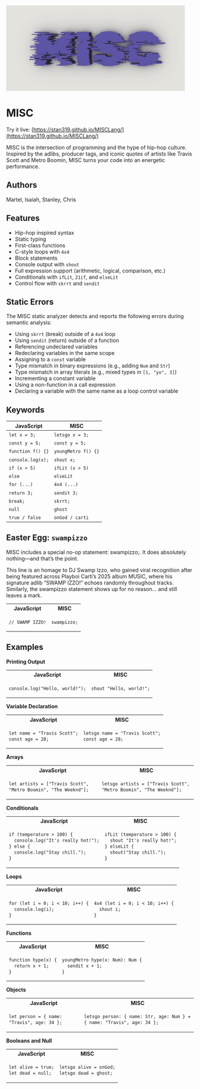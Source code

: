 ![MISC Logo](docs/MISCLogo.png)

# MISC

Try it live: [https://stan319.github.io/MISCLang/](https://stan319.github.io/MISCLang/)

MISC is the intersection of programming and the hype of hip-hop culture. Inspired by the adlibs, producer tags, and iconic quotes of artists like Travis Scott and Metro Boomin, MISC turns your code into an energetic performance.

## Authors

Martel, Isaiah, Stanley, Chris

## Features

- Hip-hop inspired syntax
- Static typing
- First-class functions
- C-style loops with `4x4`
- Block statements
- Console output with `shout`
- Full expression support (arithmetic, logical, comparison, etc.)
- Conditionals with `ifLit`, `21if`, and `elseLit`
- Control flow with `skrrt` and `sendit`

## Static Errors

The MISC static analyzer detects and reports the following errors during semantic analysis:

- Using `skrrt` (break) outside of a `4x4` loop
- Using `sendit` (return) outside of a function
- Referencing undeclared variables
- Redeclaring variables in the same scope
- Assigning to a `const` variable
- Type mismatch in binary expressions (e.g., adding `Num` and `Str`)
- Type mismatch in array literals (e.g., mixed types in `[1, "yo", 3]`)
- Incrementing a constant variable
- Using a non-function in a call expression
- Declaring a variable with the same name as a loop control variable

## Keywords

| JavaScript        | MISC                |
| ----------------- | ------------------- |
| `let x = 3;`      | `letsgo x = 3;`     |
| `const y = 5;`    | `const y = 5;`      |
| `function f() {}` | `youngMetro f() {}` |
| `console.log(x);` | `shout x;`          |
| `if (x > 5)`      | `ifLit (x > 5)`     |
| `else`            | `elseLit`           |
| `for (...)`       | `4x4 (...)`         |
| `return 3;`       | `sendit 3;`         |
| `break;`          | `skrrt;`            |
| `null`            | `ghost`             |
| `true / false`    | `onGod / carti`     |

## Easter Egg: `swampizzo`

MISC includes a special no-op statement: swampizzo;. It does absolutely nothing—and that’s the point.

This line is an homage to DJ Swamp Izzo, who gained viral recognition after being featured across Playboi Carti’s 2025 album MUSIC, where his signature adlib “SWAMP IZZO!” echoes randomly throughout tracks. Similarly, the swampizzo statement shows up for no reason... and still leaves a mark.

<table>
<tr> <th>JavaScript</th><th>MISC</th><tr>
</tr>

<td>

```
// SWAMP IZZO!
```

</td>

<td>

```
swampizzo;
```

</td>
</table>

## Examples

**Printing Output**

<table>
<tr> <th>JavaScript</th><th>MISC</th><tr>
</tr>

<td>

```
console.log("Hello, world!");
```

</td>

<td>

```
shout "Hello, world!";
```

</td>
</table>

**Variable Declaration**

<table>
<tr> <th>JavaScript</th><th>MISC</th><tr>
</tr>

<td>

```
let name = "Travis Scott";
const age = 28;
```

</td>

<td>

```
letsgo name = "Travis Scott";
const age = 28;
```

</td>
</table>

**Arrays**

<table>
<tr> <th>JavaScript</th><th>MISC</th><tr>
</tr>

<td>

```
let artists = ["Travis Scott", "Metro Boomin", "The Weeknd"];
```

</td>

<td>

```
letsgo artists = ["Travis Scott", "Metro Boomin", "The Weeknd"];
```

</td>
</table>

**Conditionals**

<table>
<tr> <th>JavaScript</th><th>MISC</th><tr>
</tr>

<td>

```
if (temperature > 100) {
  console.log("It's really hot!");
} else {
  console.log("Stay chill.");
}
```

</td>

<td>

```
ifLit (temperature > 100) {
  shout "It's really hot!";
} elseLit {
  shout("Stay chill.");
}
```

</td>
</table>

**Loops**

<table>
<tr> <th>JavaScript</th><th>MISC</th><tr>
</tr>

<td>

```
for (let i = 0; i < 10; i++) {
  console.log(i);
}
```

</td>

<td>

```
4x4 (let i = 0; i < 10; i++) {
  shout i;
}
```

</td>
</table>

**Functions**

<table>
<tr> <th>JavaScript</th><th>MISC</th><tr>
</tr>

<td>

```
function hype(x) {
  return x + 1;
}
```

</td>

<td>

```
youngMetro hype(x: Num): Num {
  sendit x + 1;
}
```

</td>
</table>

**Objects**

<table>
<tr> <th>JavaScript</th><th>MISC</th><tr>
</tr>

<td>

```
let person = { name: "Travis", age: 34 };
```

</td>

<td>

```
letsgo person: { name: Str, age: Num } = { name: "Travis", age: 34 };
```

</td>
</table>

**Booleans and Null**

<table>
<tr> <th>JavaScript</th><th>MISC</th><tr>
</tr>

<td>

```
let alive = true;
let dead = null;
```

</td>

<td>

```
letsgo alive = onGod;
letsgo dead = ghost;
```

</td>
</table>

